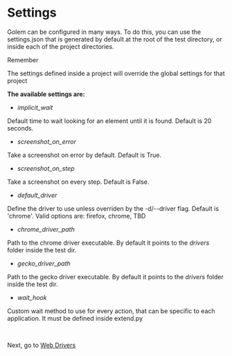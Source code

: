Settings
==================================================

Golem can be configured in many ways. To do this, you can use the settings.json that is generated by default at the root of the test directory, or inside each of the project directories.

<div class="admonition note">
    <p class="first admonition-title">Remember</p>
    <p>The settings defined inside a project will override the global settings for that project</p>
</div>

**The available settings are:**


- *implicit_wait*

Default time to wait looking for an element until it is found. Default is 20 seconds.

- *screenshot_on_error*

Take a screenshot on error by default. Default is True.

- *screenshot_on_step*

Take a screenshot on every step. Default is False.

- *default_driver*

Define the driver to use unless overriden by the -d/--driver flag. Default is 'chrome'. Valid options are: firefox, chrome, TBD

- *chrome_driver_path*

Path to the chrome driver executable. By default it points to the *drivers* folder inside the test dir.

- *gecko_driver_path*

Path to the gecko driver executable. By default it points to the *drivers* folder inside the test dir.

- *wait_hook*

Custom wait method to use for every action, that can be specific to each application. It must be defined inside extend.py

<br>

Next, go to [Web Drivers](web-drivers.html)